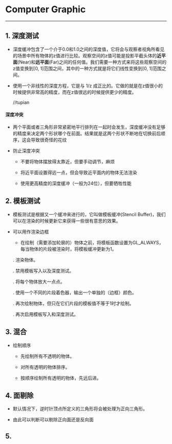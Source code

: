 # Computer Graphic

---

## 1. 深度测试

- 深度缓冲包含了一个介于0.0和1.0之间的深度值，它将会与观察者视角所看见的场景中所有物体的z值进行比较。观察空间的z值可能是投影平截头体的**近平面**(Near)和**远平面**(Far)之间的任何值。我们需要一种方式来将这些观察空间的z值变换到[0, 1]范围之间，其中的一种方式就是将它们线性变换到[0, 1]范围之间。

- 使用一个非线性的深度方程，它是与 1/z 成正比的。它做的就是在z值很小的时候提供非常高的精度，而在z值很远的时候提供更少的精度。
  
  //tupian

#### 深度冲突

- 两个平面或者三角形非常紧密地平行排列在一起时会发生，深度缓冲没有足够的精度来决定两个形状哪个在前面。结果就是这两个形状不断地在切换前后顺序，这会导致很奇怪的花纹

- 防止深度冲突
  
  - 不要将物体摆放得太靠近，但要手动调节，麻烦
  
  - 将近平面设置得远一点，但会导致近平面内的物体无法渲染
  
  - 使用更高精度的深度缓冲（一般为24位），但要牺牲性能



## 2. 模板测试

- 模板测试是根据又一个缓冲来进行的，它叫做模板缓冲(Stencil Buffer)，我们可以在渲染的时候更新它来获得一些很有意思的效果。

- 可以用作渲染边框
  
  - 在绘制（需要添加轮廓的）物体之前，将模板函数设置为GL_ALWAYS，每当物体的片段被渲染时，将模板缓冲更新为1。
  
  . 渲染物体。
  
  . 禁用模板写入以及深度测试。
  
  . 将每个物体放大一点点。
  
  . 使用一个不同的片段着色器，输出一个单独的（边框）颜色。
  
  . 再次绘制物体，但只在它们片段的模板值不等于1时才绘制。
  
  . 再次启用模板写入和深度测试。



## 3. 混合

- 绘制顺序
  
  - 先绘制所有不透明的物体。
  
  - 对所有透明的物体排序。
  
  - 按顺序绘制所有透明的物体，先远后进。



## 4. 面剔除

- 默认情况下，逆时针顶点所定义的三角形将会被处理为正向三角形。

- 由此可以判断可以剔除正向面还是反向面



## 5.
